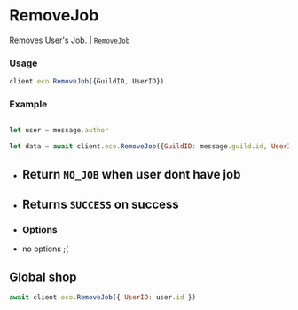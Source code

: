# RemoveJob

Removes User's Job. | `RemoveJob`

### Usage

```js
client.eco.RemoveJob({GuildID, UserID}) 
```

### Example

```js

let user = message.author

let data = await client.eco.RemoveJob({GuildID: message.guild.id, UserID: user.id}) 
```

- ## Return `NO_JOB` when user dont have job
- ## Returns `SUCCESS` on success

 - ### Options

- no options ;(

## Global shop

```js
await client.eco.RemoveJob({ UserID: user.id }) 
```
